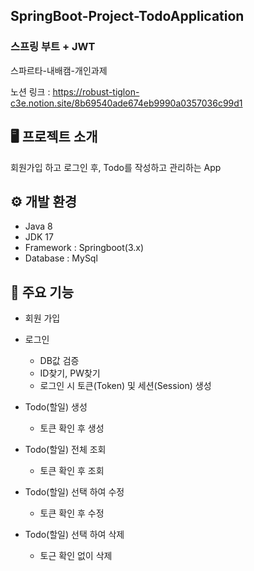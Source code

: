 ## SpringBoot-Project-TodoApplication
### 스프링 부트 + JWT 

스파르타-내배캠-개인과제


노션 링크 : <https://robust-tiglon-c3e.notion.site/8b69540ade674eb9990a0357036c99d1>


🖥️ 프로젝트 소개
---
회원가입 하고 로그인 후, Todo를 작성하고 관리하는 App

⚙️ 개발 환경
---
* Java 8
* JDK 17
* Framework : Springboot(3.x)
* Database : MySql

📌 주요 기능
---
* 회원 가입
* 로그인 
  * DB값 검증
  * ID찾기, PW찾기
  * 로그인 시 토큰(Token) 및 세션(Session) 생성

* Todo(할일) 생성
  * 토큰 확인 후 생성
* Todo(할일) 전체 조회
  * 토큰 확인 후 조회
* Todo(할일) 선택 하여 수정
  * 토큰 확인 후 수정
* Todo(할일) 선택 하여 삭제
  * 토근 확인 없이 삭제
